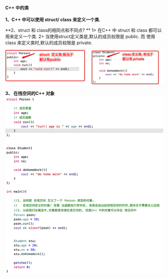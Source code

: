 #### C++ 中的类


**1、C++ 中可以使用 struct/ class 来定义一个类.**

**2、struct 和 class的相同点和不同点? **
1> 在C++ 中 struct 和 class 都可以用来定义一个类.
2> 当使用struct定义类是,默认的成员权限是 public. 而 使用 class 来定义类时,默认的成员权限是 private.

![](/assets/Snip20190115_5.png)

**3、 在栈空间的C++ 对象**
![](/assets/Snip20190115_6.png)
